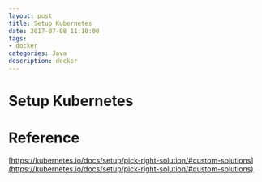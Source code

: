 ```yaml
---
layout: post
title: Setup Kubernetes
date: 2017-07-08 11:10:00
tags:
- docker
categories: Java
description: docker
---
```


# Setup Kubernetes


# Reference
[https://kubernetes.io/docs/setup/pick-right-solution/#custom-solutions](https://kubernetes.io/docs/setup/pick-right-solution/#custom-solutions)
